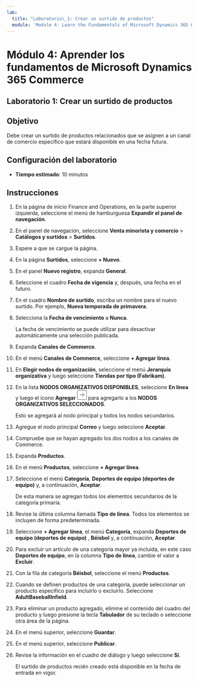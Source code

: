 ```yaml
---
lab:
  title: "Laboratorio\_1: Crear un surtido de productos"
  module: 'Module 4: Learn the Fundamentals of Microsoft Dynamics 365 Commerce'
---
```


# Módulo 4: Aprender los fundamentos de Microsoft Dynamics 365 Commerce

## Laboratorio 1: Crear un surtido de productos

## Objetivo

Debe crear un surtido de productos relacionados que se asignen a un canal de comercio específico que estará disponible en una fecha futura. 

## Configuración del laboratorio

   - **Tiempo estimado**: 10 minutos

## Instrucciones

1.  En la página de inicio Finance and Operations, en la parte superior izquierda, seleccione el menú de hamburguesa **Expandir el panel de navegación**.

2.  En el panel de navegación, seleccione **Venta minorista y comercio** > **Catálogos y surtidos** > **Surtidos**.

3.  Espere a que se cargue la página.

4.  En la página **Surtidos**, seleccione **+ Nuevo**.

5.  En el panel **Nuevo registro**, expanda **General**.

6.  Seleccione el cuadro **Fecha de vigencia** y, después, una fecha en el futuro.

7.  En el cuadro **Nombre de surtido**, escriba un nombre para el nuevo surtido. Por ejemplo, **Nueva temporada de primavera**.

8.  Selecciona la **Fecha de vencimiento** a **Nunca**.

    La fecha de vencimiento se puede utilizar para desactivar automáticamente una selección publicada.

9.  Expanda **Canales de Commerce**.

10. En el menú **Canales de Commerce**, seleccione **+ Agregar línea**.

11. En **Elegir nodos de organización**, seleccione el menú **Jerarquía organizativa** y luego seleccione **Tiendas por tipo (Fabrikam)**.

12. En la lista **NODOS ORGANIZATIVOS DISPONIBLES**, seleccione **En línea** y luego el icono **Agregar** ![Imagen 15](./media/04-learn-the-fundamentals-of-dynamics-365-commerce-17.png) para agregarlo a los **NODOS ORGANIZATIVOS SELECCIONADOS**.

    Esto se agregará al nodo principal y todos los nodos secundarios.

13. Agregue el nodo principal **Correo** y luego seleccione **Aceptar**.

14. Compruebe que se hayan agregado los dos nodos a los canales de Commerce.

15. Expanda **Productos**.

16. En el menú **Productos**, seleccione **+ Agregar línea**.

17. Seleccione el menú **Categoría**, **Deportes de equipo (deportes de equipo)** y, a continuación, **Aceptar**.

    De esta manera se agregan todos los elementos secundarios de la categoría primaria.

18. Revise la última columna llamada **Tipo de línea**. Todos los elementos se incluyen de forma predeterminada.

19. Seleccione **+ Agregar línea**, el menú **Categoría**, expanda **Deportes de equipo (deportes de equipo)** , **Béisbol** y, a continuación, **Aceptar**.

20. Para excluir un artículo de una categoría mayor ya incluida, en este caso **Deportes de equipo**, en la columna **Tipo de línea**, cambie el valor a **Excluir**.

21. Con la fila de categoría **Béisbol**, seleccione el menú **Productos**.

22. Cuando se definen productos de una categoría, puede seleccionar un producto específico para incluirlo o excluirlo. Seleccione **AdultBaseballInfield**.

23. Para eliminar un producto agregado, elimine el contenido del cuadro del producto y luego presione la tecla **Tabulador** de su teclado o seleccione otra área de la página.

24. En el menú superior, seleccione **Guardar**.

25. En el menú superior, seleccione **Publicar**.

26. Revise la información en el cuadro de diálogo y luego seleccione **Sí**.

    El surtido de productos recién creado está disponible en la fecha de entrada en vigor.

